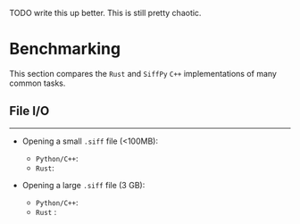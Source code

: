 TODO write this up better. This is still pretty chaotic.

# Benchmarking

This section compares the `Rust` and
`SiffPy` `C++` implementations of many
common tasks.

## File I/O
------------

- Opening a small `.siff` file (<100MB):
    * `Python/C++`: 
    * `Rust`: 

- Opening a large `.siff` file (3 GB):
    * `Python/C++`:
    * `Rust` : 